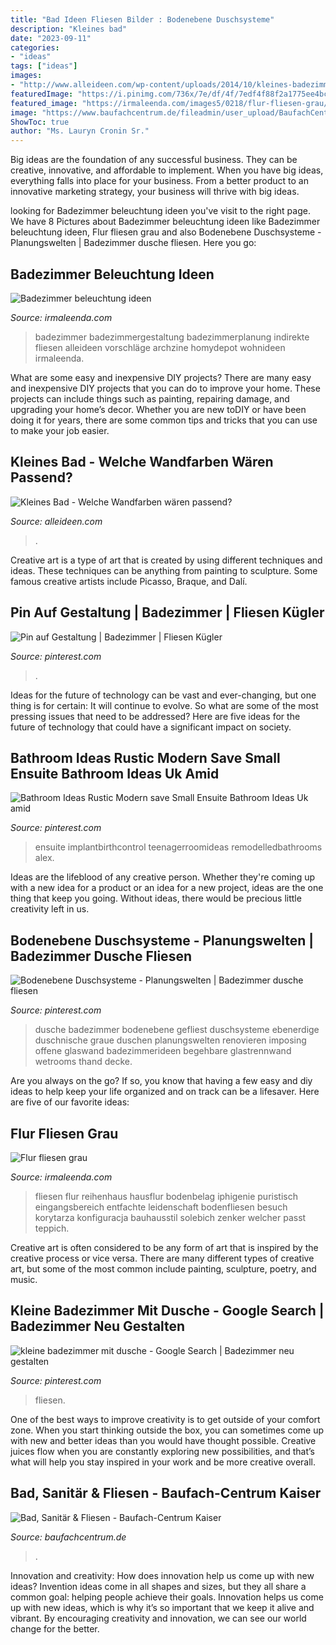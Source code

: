 ```yaml
---
title: "Bad Ideen Fliesen Bilder : Bodenebene Duschsysteme"
description: "Kleines bad"
date: "2023-09-11"
categories:
- "ideas"
tags: ["ideas"]
images:
- "http://www.alleideen.com/wp-content/uploads/2014/10/kleines-badezimmer-schwarze-wandgestaltung.jpg"
featuredImage: "https://i.pinimg.com/736x/7e/df/4f/7edf4f88f2a1775ee4bce208cf465c23--bad-modern-komfort.jpg"
featured_image: "https://irmaleenda.com/images5/0218/flur-fliesen-grau/flur-fliesen-grau-51_16.jpg"
image: "https://www.baufachcentrum.de/fileadmin/user_upload/BaufachCentrumKaiser/Bad_SimpleHuman.JPG"
ShowToc: true
author: "Ms. Lauryn Cronin Sr."
---
```



Big ideas are the foundation of any successful business. They can be creative, innovative, and affordable to implement. When you have big ideas, everything falls into place for your business. From a better product to an innovative marketing strategy, your business will thrive with big ideas.

	

		
looking for Badezimmer beleuchtung ideen you've visit to the right page. We have 8 Pictures about Badezimmer beleuchtung ideen like Badezimmer beleuchtung ideen, Flur fliesen grau and also Bodenebene Duschsysteme - Planungswelten | Badezimmer dusche fliesen. Here you go:
		
    
## Badezimmer Beleuchtung Ideen

<img loading=lazy src="http://irmaleenda.com/images4/badezimmer-beleuchtung-ideen/badezimmer-beleuchtung-ideen-14_6.jpg" onerror="this.onerror=null;this.src='https://tse1.mm.bing.net/th?id=OIP.42eD-aBm2OdL4cWi78WWPAHaLG&amp;pid=15.1';" alt="Badezimmer beleuchtung ideen">

_Source: irmaleenda.com_

>badezimmer badezimmergestaltung badezimmerplanung indirekte fliesen alleideen vorschläge archzine homydepot wohnideen irmaleenda. 

	

What are some easy and inexpensive DIY projects?
There are many easy and inexpensive DIY projects that you can do to improve your home. These projects can include things such as painting, repairing damage, and upgrading your home’s decor. Whether you are new toDIY or have been doing it for years, there are some common tips and tricks that you can use to make your job easier.

    
## Kleines Bad - Welche Wandfarben Wären Passend?

<img loading=lazy src="http://www.alleideen.com/wp-content/uploads/2014/10/kleines-badezimmer-schwarze-wandgestaltung.jpg" onerror="this.onerror=null;this.src='https://tse3.mm.bing.net/th?id=OIP.77cSCLMQxniGQgojw7nCzQHaLK&amp;pid=15.1';" alt="Kleines Bad - Welche Wandfarben wären passend?">

_Source: alleideen.com_

>. 

	

Creative art is a type of art that is created by using different techniques and ideas. These techniques can be anything from painting to sculpture. Some famous creative artists include Picasso, Braque, and Dalí.

    
## Pin Auf Gestaltung | Badezimmer | Fliesen Kügler

<img loading=lazy src="https://i.pinimg.com/736x/98/0e/fe/980efe43b962c9b9dff9ad8abf5754fc.jpg" onerror="this.onerror=null;this.src='https://tse4.mm.bing.net/th?id=OIP.meo8zDOkxpd89JyN3mRF1QHaFj&amp;pid=15.1';" alt="Pin auf Gestaltung | Badezimmer | Fliesen Kügler">

_Source: pinterest.com_

>. 

	

Ideas for the future of technology can be vast and ever-changing, but one thing is for certain: It will continue to evolve. So what are some of the most pressing issues that need to be addressed? Here are five ideas for the future of technology that could have a significant impact on society.

    
## Bathroom Ideas Rustic Modern Save Small Ensuite Bathroom Ideas Uk Amid

<img loading=lazy src="https://i.pinimg.com/736x/06/bf/23/06bf23f5d2cfc0cfecc686865c5a7d9a.jpg" onerror="this.onerror=null;this.src='https://tse1.mm.bing.net/th?id=OIP.hPZBGVgLGAD_uYZy6OAQRwHaLM&amp;pid=15.1';" alt="Bathroom Ideas Rustic Modern save Small Ensuite Bathroom Ideas Uk amid">

_Source: pinterest.com_

>ensuite implantbirthcontrol teenagerroomideas remodelledbathrooms alex. 

	

Ideas are the lifeblood of any creative person. Whether they're coming up with a new idea for a product or an idea for a new project, ideas are the one thing that keep you going. Without ideas, there would be precious little creativity left in us.

    
## Bodenebene Duschsysteme - Planungswelten | Badezimmer Dusche Fliesen

<img loading=lazy src="https://i.pinimg.com/736x/7e/df/4f/7edf4f88f2a1775ee4bce208cf465c23--bad-modern-komfort.jpg" onerror="this.onerror=null;this.src='https://tse4.mm.bing.net/th?id=OIP.do_lsYjkwN_8Ojl92CxRggHaJ4&amp;pid=15.1';" alt="Bodenebene Duschsysteme - Planungswelten | Badezimmer dusche fliesen">

_Source: pinterest.com_

>dusche badezimmer bodenebene gefliest duschsysteme ebenerdige duschnische graue duschen planungswelten renovieren imposing offene glaswand badezimmerideen begehbare glastrennwand wetrooms thand decke. 

	

Are you always on the go? If so, you know that having a few easy and diy ideas to help keep your life organized and on track can be a lifesaver. Here are five of our favorite ideas: 

    
## Flur Fliesen Grau

<img loading=lazy src="https://irmaleenda.com/images5/0218/flur-fliesen-grau/flur-fliesen-grau-51_16.jpg" onerror="this.onerror=null;this.src='https://tse3.mm.bing.net/th?id=OIP.AnvGIvsi3VIfMNzWiqbSqgHaLH&amp;pid=15.1';" alt="Flur fliesen grau">

_Source: irmaleenda.com_

>fliesen flur reihenhaus hausflur bodenbelag iphigenie puristisch eingangsbereich entfachte leidenschaft bodenfliesen besuch korytarza konfiguracja bauhausstil solebich zenker welcher passt teppich. 

	

Creative art is often considered to be any form of art that is inspired by the creative process or vice versa. There are many different types of creative art, but some of the most common include painting, sculpture, poetry, and music.

    
## Kleine Badezimmer Mit Dusche - Google Search | Badezimmer Neu Gestalten

<img loading=lazy src="https://i.pinimg.com/736x/b7/91/9e/b7919e7cf66732262679b4042c591ee9--in-bathroom-small-bathrooms.jpg" onerror="this.onerror=null;this.src='https://tse1.mm.bing.net/th?id=OIP.X0Yj9NLo0AQCmRgckWxqVgHaLb&amp;pid=15.1';" alt="kleine badezimmer mit dusche - Google Search | Badezimmer neu gestalten">

_Source: pinterest.com_

>fliesen. 

	

One of the best ways to improve creativity is to get outside of your comfort zone. When you start thinking outside the box, you can sometimes come up with new and better ideas than you would have thought possible. Creative juices flow when you are constantly exploring new possibilities, and that’s what will help you stay inspired in your work and be more creative overall.

    
## Bad, Sanitär &amp; Fliesen - Baufach-Centrum Kaiser

<img loading=lazy src="https://www.baufachcentrum.de/fileadmin/user_upload/BaufachCentrumKaiser/Bad_SimpleHuman.JPG" onerror="this.onerror=null;this.src='https://tse4.mm.bing.net/th?id=OIP.0aZyJjSprcVi3qPUP6-2QwHaEK&amp;pid=15.1';" alt="Bad, Sanitär &amp; Fliesen - Baufach-Centrum Kaiser">

_Source: baufachcentrum.de_

>. 

	

Innovation and creativity: How does innovation help us come up with new ideas?
Invention ideas come in all shapes and sizes, but they all share a common goal: helping people achieve their goals. Innovation helps us come up with new ideas, which is why it’s so important that we keep it alive and vibrant. By encouraging creativity and innovation, we can see our world change for the better.

